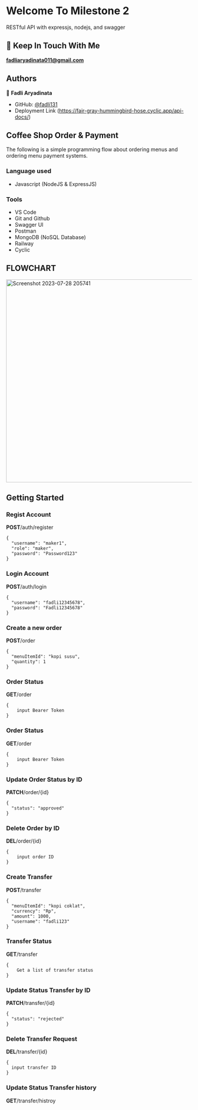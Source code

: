 # Welcome To Milestone 2 
RESTful API with expressjs, nodejs, and swagger

## 👋 Keep In Touch With Me 
**fadliaryadinata011@gmail.com**

## Authors

👤 **Fadli Aryadinata**

- GitHub: [@fadli131](https://github.com/fadli131)
- Deployment Link (https://fair-gray-hummingbird-hose.cyclic.app/api-docs/)

## Coffee Shop Order & Payment

The following is a simple programming flow about ordering menus and ordering menu payment systems.

### Language used 
- Javascript (NodeJS & ExpressJS)

### Tools
- VS Code
- Git and Github    
- Swagger UI
- Postman
- MongoDB (NoSQL Database)
- Railway
- Cyclic

## FLOWCHART
<img width="550" alt="Screenshot 2023-07-28 205741" src="https://github.com/RevoU-FSSE-2/week-11-fadli131/assets/109584701/8b106a20-8c61-4c1a-b082-12e0bc135f27">

## Getting Started 

### Regist Account

**POST**/auth/register
```
{
  "username": "maker1",
  "role": "maker",
  "password": "Password123"
}
```
### Login Account

**POST**/auth/login
```
{
  "username": "fadli12345678",
  "password": "Fadli12345678"
}
```
### Create a new order

**POST**/order
```
{
  "menuItemId": "kopi susu",
  "quantity": 1
}
```

### Order Status

**GET**/order
```
{
    input Bearer Token
}
```

### Order Status

**GET**/order
```
{
    input Bearer Token
}
```

### Update Order Status by ID

**PATCH**/order/{id}
```
{
  "status": "approved"
}
```

### Delete Order by ID

**DEL**/order/{id}
```
{
    input order ID
}
```

### Create Transfer

**POST**/transfer
```
{
  "menuItemId": "kopi coklat",
  "currency": "Rp",
  "amount": 1000,
  "username": "fadli123"
}
```

### Transfer Status

**GET**/transfer
```
{
    Get a list of transfer status
}
```

### Update Status Transfer by ID

**PATCH**/transfer/{id}
```
{
  "status": "rejected"
}
```

### Delete Transfer Request

**DEL**/transfer/{id}
```
{
  input transfer ID
}
```

### Update Status Transfer history

**GET**/transfer/histroy